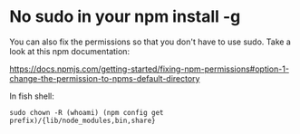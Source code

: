 # No sudo in your npm install -g

You can also fix the permissions so that you don't have to use sudo. Take a look at this npm documentation:

https://docs.npmjs.com/getting-started/fixing-npm-permissions#option-1-change-the-permission-to-npms-default-directory

In fish shell:

`sudo chown -R (whoami) (npm config get prefix)/{lib/node_modules,bin,share} `

